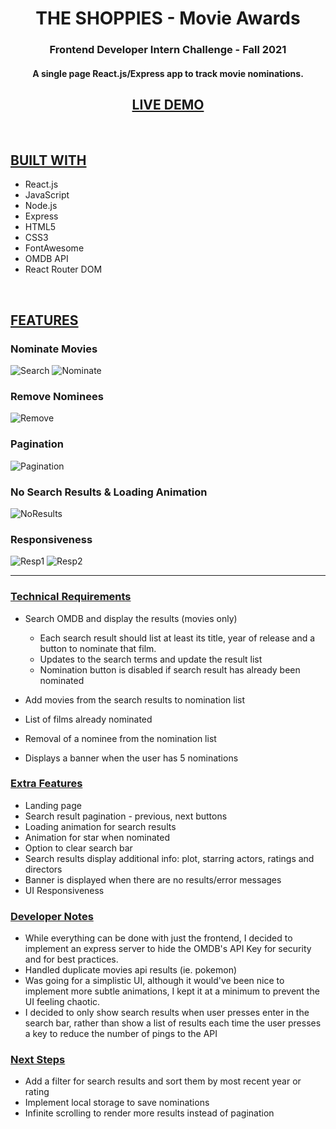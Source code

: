 <h1 align="center"><b>THE SHOPPIES - Movie Awards</b></h1>

<h3 align="center"><b>Frontend Developer
Intern Challenge - Fall 2021</b></h3>


<h4 align="center"> A single page React.js/Express app to track movie nominations.</h4>
<h2 align="center"><b><a href="http://grace-chung-the-shoppies.herokuapp.com/">
 LIVE DEMO </a></b></h2>
<br>  

<h2><b><ins>BUILT WITH</ins></b></h2>

* React.js
* JavaScript
* Node.js
* Express
* HTML5
* CSS3
* FontAwesome
* OMDB API
* React Router DOM

<br>

<h2><b><ins>FEATURES</ins></b></h2>

<h3>Nominate Movies</h3>

![Search](https://imgur.com/FRqx40n.gif)
![Nominate](https://imgur.com/QrN6Q31.gif)

<h3>Remove Nominees</h3>

![Remove](https://imgur.com/B6iJtbK.gif)

<h3>Pagination</h3>

![Pagination](https://imgur.com/jqqYaEn.gif)

<h3>No Search Results & Loading Animation</h3>

![NoResults](https://imgur.com/zSlsJPj.gif)

<h3>Responsiveness</h3>

![Resp1](https://imgur.com/3CA42lv.gif)
![Resp2](https://imgur.com/1KclZ7G.gif)


<hr>

<h3><b><ins>Technical Requirements</ins></b></h3>

* Search OMDB and display the results (movies only)
    * Each search result should list at least its title, year of release and a button to nominate
that film.
    * Updates to the search terms and update the result list
    * Nomination button is disabled if search result has already been nominated

* Add movies from the search results to nomination list
* List of films already nominated
* Removal of a nominee from the nomination list
* Displays a banner when the user has 5 nominations

<h3><b><ins>Extra Features</ins></b></h3>

* Landing page
* Search result pagination - previous, next buttons
* Loading animation for search results
* Animation for star when nominated
* Option to clear search bar 
* Search results display additional info: plot, starring actors, ratings and directors
* Banner is displayed when there are no results/error messages
* UI Responsiveness


<h3><b><ins>Developer Notes</ins></b></h3>

* While everything can be done with just the frontend, 
I decided to implement an express server to hide the OMDB's API Key
for security and for best practices.
* Handled duplicate movies api results (ie. pokemon)
* Was going for a simplistic UI, although it would've been nice to implement more subtle animations, 
I kept it at a minimum to prevent the UI feeling chaotic.
* I decided to only show search results when user presses enter in the search bar, rather than show a list of results each time
the user presses a key to reduce the number of pings to the API

<h3><b><ins>Next Steps</ins></b></h3>

* Add a filter for search results and sort them by most recent year or rating
* Implement local storage to save nominations
* Infinite scrolling to render more results instead of pagination